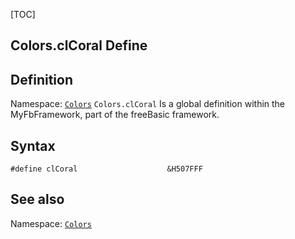 [TOC]
## Colors.clCoral Define

## Definition
Namespace: [`Colors`](Colors.md)
`Colors.clCoral` Is a global definition within the MyFbFramework, part of the freeBasic framework.
## Syntax

```freeBasic
#define clCoral                    &H507FFF
```

## See also
Namespace: [`Colors`](Colors.md)
